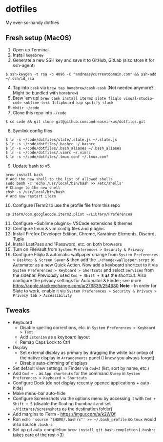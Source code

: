 # dotfiles
My ever-so-handy dotfiles

## Fresh setup (MacOS)

1. Open up Terminal
2. Install `homebrew`
3. Generate a new SSH key and save it to GitHub, GitLab (also store it for ssh-agent)
```
$ ssh-keygen -t rsa -b 4096 -C "andreas@currentdomain.com" && ssh-add ~/.ssh/id_rsa
```
4. Tap into `cask` via `brew tap homebrew/cask-cask` (Not needed anymore? Might be bundled with `homebrew`)
5. Brew 'em up! `brew cask install iterm2 slate fliqlo visual-studio-code sublime-text 1clipboard kap spotify slack`
6. `mkdir ~/code`
7. Clone this repo into `~/code`
```
$ cd code && git clone git@github.com:andreasvirkus/dotfiles.git
```
8. Symlink config files
```
$ ln -s ~/code/dotfiles/slate/.slate.js ~/.slate.js
$ ln -s ~/code/dotfiles/.bashrc ~/.bashrc
$ ln -s ~/code/dotfiles/.bash_aliases ~/.bash_aliases
$ ln -s ~/code/dotfiles/.vimrc ~/.vimrc
$ ln -s ~/code/dotfiles/.tmux.conf ~/.tmux.conf
```
9. Update bash to v5
```
brew install bash
# Add the new shell to the list of allowed shells
sudo bash -c 'echo /usr/local/bin/bash >> /etc/shells'
# Change to the new shell
chsh -s /usr/local/bin/bash
# And now restart iTerm
```
10. Configure iTerm2 to use the profile file from this repo
```
cp iterm/com.googlecode.iterm2.plist ~/Library/Preferences
```
11. Configure ~Sublime plugins~ VSCode extensions & themes
12. Configure tmux & vim config files and plugins
13. Install Firefox Developer Edition, Chrome, Karabiner Elements, Discord, Tuple
14. Install LastPass and 1Password, etc. on both browsers
14. Turn on FileVault from `System Preferences > Security & Privacy`
15. Configure Fliqlo & automatic wallpaper change from `System Preferences > Desktop & Screen Saver` &
then add the `./change-wallpaper.scrpt` to Automator as a new Quick Action. Now add a keyboard
shortcut to it via `System Preferences > Keyboard > Shortcuts` and select `Services` from
the sidebar. Previously used `Cmd + Shift + 8` as the shortcut. Also configure the privacy 
settings for Automator & Finder; see more https://apple.stackexchange.com/a/276839/254680
**Note** - In order for Slate to work, enable it via `System Preferences > Security & Privacy > Privacy tab > Accessibility`

## Tweaks

- Keyboard
  - Disable spelling corrections, etc. in `System Preferences > Keyboard > Text`
  - Add `Estonian` as a keyboard layout
  - Remap Caps Lock to Ctrl
- Display
  - Set external display as primary by dragging the white bar ontop of the native display in `Arrangements` panel (I know you always forget)
  - Disable auto-dimming of displays
- Set default view settings in Finder via `Cmd+J` (list, sort by name, etc.)
- Add `Cmd + .` as `App shortcuts` for the command `Sleep` in `System Preferences > Keyboard > Shortcuts`
- Configure Dock (do not display recently opened applications + auto-hide)
- Make menu-bar auto-hide
- Configure Screenshots via the options menu by accessing it with `Cmd + Shift + 5` (disable the floating thumbnail and set `~/Pictures/screenshots` as the destination folder)
- Add margins to iTerm - https://imgur.com/a/k2WOf
- Run `echo 'source "$HOME/.bashrc"' >> ~/.bash_profile` so `tmux` would also source `.bashrc`
- Set up git auto-completion `brew install git bash-completion` (`.bashrc` takes care of the rest <3)
